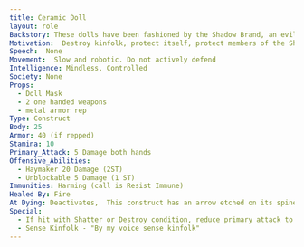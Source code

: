 ```yaml
---
title: Ceramic Doll
layout: role
Backstory: These dolls have been fashioned by the Shadow Brand, an evil thieves guild organization that dislikes kinfolk and do not believe they should be part of the Inspired.  These dolls have been made to seek out and destroy all kinfolk and anyone who protects them.
Motivation:  Destroy kinfolk, protect itself, protect members of the Shadow Brand
Speech:  None
Movement:  Slow and robotic. Do not actively defend
Intelligence: Mindless, Controlled
Society: None
Props: 
  - Doll Mask
  - 2 one handed weapons
  - metal armor rep
Type: Construct
Body: 25
Armor: 40 (if repped)
Stamina: 10
Primary_Attack: 5 Damage both hands
Offensive_Abilities:
  - Haymaker 20 Damage (2ST)
  - Unblockable 5 Damage (1 ST)
Immunities: Harming (call is Resist Immune)
Healed By: Fire
At Dying: Deactivates,  This construct has an arrow etched on its spine if investigated during dying/dead.  If ignored, construct crumbles.
Special: 
  - If hit with Shatter or Destroy condition, reduce primary attack to 2 damage
  - Sense Kinfolk - "By my voice sense kinfolk"
---
```

